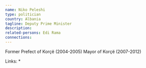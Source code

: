 ```yaml
---
name: Niko Peleshi
type: politician
country: Albania
tagline: Deputy Prime Minister
description:
related-persons: Edi Rama
connections:
---
```

Former Prefect of Korçë (2004-2005)
Mayor of Korçë (2007-2012)

Links:
*
